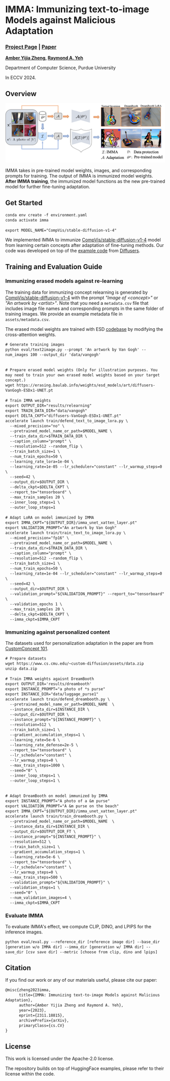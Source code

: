 # IMMA: Immunizing text-to-image Models against Malicious Adaptation
### [Project Page](https://www.amberyzheng.com/imma/) | [Paper](https://arxiv.org/abs/2311.18815)

**[Amber Yijia Zheng](https://amberyzheng.com/), [Raymond A. Yeh](https://raymond-yeh.com/)**

Department of Computer Science, Purdue University

In ECCV 2024.

## Overview

<p align="center">
  <img src="assets/pipeline.png" width="650">
</p>

IMMA takes in pre-trained model weights, images, and corresponding prompts for training. The output of IMMA is immunized model weights. **After IMMA training**, the immunized model functions as the new pre-trained model for further fine-tuning adaptation.

## Get Started

```{bash}
conda env create -f environment.yaml
conda activate imma

export MODEL_NAME="CompVis/stable-diffusion-v1-4"
```

We implemented IMMA to immunize [CompVis/stable-diffusion-v1-4](https://huggingface.co/CompVis/stable-diffusion-v1-4) model from learning certain concepts after adaptation of fine-tuning methods. Our code was developed on top of the [example code](https://github.com/huggingface/diffusers/tree/main/examples) from [Diffusers](https://huggingface.co/docs/diffusers/index).


## Training and Evaluation Guide

### Immunizing erased models against re-learning

The training data for immunizing concept relearning is generated by [CompVis/stable-diffusion-v1-4](https://huggingface.co/CompVis/stable-diffusion-v1-4) with the prompt *"Image of \<concept\>"* or *"An artwork by \<artist\>"*. Note that you need a `metadata.csv` file that includes image file names and corresponding prompts in the same folder of training images. We provide an example metadata file in `assets/metadata.csv`.

The erased model weights are trained with ESD [codebase](https://github.com/rohitgandikota/erasing) by modifying the cross-attention weights.

```{bash}
# Generate training images
python eval/text2image.py --prompt 'An artwork by Van Gogh' --num_images 100 --output_dir 'data/vangogh'


# Prepare erased model weights (Only for illustration purposes. You may need to train your own erased model weights based on your target concept.)
wget https://erasing.baulab.info/weights/esd_models/art/diffusers-VanGogh-ESDx1-UNET.pt

# Train IMMA weights
export OUTPUT_DIR="results/relearning"
export TRAIN_DATA_DIR="data/vangogh"
export DELTA_CKPT="diffusers-VanGogh-ESDx1-UNET.pt"
accelerate launch train/defend_text_to_image_lora.py \
  --mixed_precision="no" \
  --pretrained_model_name_or_path=$MODEL_NAME \
  --train_data_dir=$TRAIN_DATA_DIR \
  --caption_column="prompt" \
  --resolution=512 --random_flip \
  --train_batch_size=1 \
  --num_train_epochs=50 \
  --learning_rate_lora=1e-04 \
  --learning_rate=1e-05 --lr_scheduler="constant" --lr_warmup_steps=0 \
  --seed=42 \
  --output_dir=$OUTPUT_DIR \
  --delta_ckpt=$DELTA_CKPT \
  --report_to="tensorboard" \
  --max_train_samples 20 \
  --inner_loop_steps=1 \
  --outer_loop_steps=1 

# Adapt LoRA on model immunized by IMMA
export IMMA_CKPT="${OUTPUT_DIR}/imma_unet_xatten_layer.pt"
export VALIDATION_PROMPT="An artwork by Van Gogh"
accelerate launch train/train_text_to_image_lora.py \
  --mixed_precision="fp16" \
  --pretrained_model_name_or_path=$MODEL_NAME \
  --train_data_dir=$TRAIN_DATA_DIR \
  --caption_column="prompt" \
  --resolution=512 --random_flip \
  --train_batch_size=1 \
  --num_train_epochs=50 \
  --learning_rate=1e-04 --lr_scheduler="constant" --lr_warmup_steps=0 \
  --seed=42 \
  --output_dir=$OUTPUT_DIR \
  --validation_prompt="${VALIDATION_PROMPT}" --report_to="tensorboard" \
  --validation_epochs 1 \
  --max_train_samples 20 \
  --delta_ckpt=$DELTA_CKPT \
  --imma_ckpt=$IMMA_CKPT 
```

###  Immunizing against personalized content

The datasets used for personalization adaptation in the paper are from [CustomConcept 101](https://github.com/adobe-research/custom-diffusion/tree/main/customconcept101). 

```{bash}
# Prepare datasets
wget https://www.cs.cmu.edu/~custom-diffusion/assets/data.zip
unzip data.zip

# Train IMMA weights agaisnt DreamBooth
export OUTPUT_DIR='results/dreambooth'
export INSTANCE_PROMPT="a photo of *s purse"
export INSTANCE_DIR="data/luggage_purse1"
accelerate launch train/defend_dreambooth.py \
  --pretrained_model_name_or_path=$MODEL_NAME  \
  --instance_data_dir=$INSTANCE_DIR \
  --output_dir=$OUTPUT_DIR \
  --instance_prompt="${INSTANCE_PROMPT}" \
  --resolution=512 \
  --train_batch_size=1 \
  --gradient_accumulation_steps=1 \
  --learning_rate=5e-6 \
  --learning_rate_defense=2e-5 \
  --report_to="tensorboard" \
  --lr_scheduler="constant" \
  --lr_warmup_steps=0 \
  --max_train_steps=1000 \
  --seed="0" \
  --inner_loop_steps=1 \
  --outer_loop_steps=1 \


# Adapt DreamBooth on model immunized by IMMA
export INSTANCE_PROMPT="A photo of a &m purse"
export VALIDATION_PROMPT="A &m purse on the beach"
export IMMA_CKPT="${OUTPUT_DIR}/imma_unet_xatten_layer.pt"
accelerate launch train/train_dreambooth.py \
  --pretrained_model_name_or_path=$MODEL_NAME  \
  --instance_data_dir=$INSTANCE_DIR \
  --output_dir=$OUTPUT_DIR_FT \
  --instance_prompt="${INSTANCE_PROMPT}" \
  --resolution=512 \
  --train_batch_size=1 \
  --gradient_accumulation_steps=1 \
  --learning_rate=5e-6 \
  --report_to="tensorboard" \
  --lr_scheduler="constant" \
  --lr_warmup_steps=0 \
  --max_train_steps=500 \
  --validation_prompt="${VALIDATION_PROMPT}" \
  --validation_steps=1 \
  --seed="0" \
  --num_validation_images=4 \
  --imma_ckpt=$IMMA_CKPT
```


### Evaluate IMMA

To evaluate IMMA's effect, we compute CLIP, DINO, and LPIPS for the inference images.

```
python eval/eval.py --reference_dir [reference image dir] --base_dir [generation w/o IMMA dir] --imma_dir [generation w/ IMMA dir] --save_dir [csv save dir] --metric [choose from clip, dino and lpips]
```

## Citation

If you find our work or any of our materials useful, please cite our paper:

```
@misc{zheng2023imma,
      title={IMMA: Immunizing text-to-image Models against Malicious Adaptation}, 
      author={Amber Yijia Zheng and Raymond A. Yeh},
      year={2023},
      eprint={2311.18815},
      archivePrefix={arXiv},
      primaryClass={cs.CV}
}
```

## License

This work is licensed under the Apache-2.0 license.

The repository builds on top of HuggingFace examples, please refer to their license within the code.

